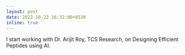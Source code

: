```yaml
---
layout: post
date: 2022-10-22 16:32:00+0530
inline: true
---
```


I start working with Dr. Arijit Roy, TCS Research, on Designing Efficient Peptides using AI.
